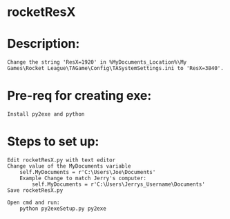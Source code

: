 # rocketResX
# Description: 
	Change the string 'ResX=1920' in %MyDocuments_Location%\My Games\Rocket League\TAGame\Config\TASystemSettings.ini to 'ResX=3840'.

# Pre-req for creating exe:
	Install py2exe and python

# Steps to set up:
	Edit rocketResX.py with text editor
	Change value of the MyDocuments variable
		self.MyDocuments = r'C:\Users\Joe\Documents'
		Example Change to match Jerry's computer:
			self.MyDocuments = r'C:\Users\Jerrys_Username\Documents'
	Save rocketResX.py

	Open cmd and run:
		python py2exeSetup.py py2exe